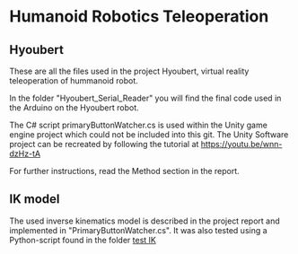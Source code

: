 # Humanoid Robotics Teleoperation
##           Hyoubert
These are all the files used in the project Hyoubert, virtual reality teleoperation of hummanoid robot.

In the folder "Hyoubert_Serial_Reader" you will find the final code used in the Arduino on the Hyoubert robot.

The C# script primaryButtonWatcher.cs is used within the Unity game engine project which could not be included into this git.
The Unity Software project can be recreated by following the tutorial at https://youtu.be/wnn-dzHz-tA

For further instructions, read the Method section in the report.

##         IK model
The used inverse kinematics model is described in the project report and implemented in "PrimaryButtonWatcher.cs". It was also tested using a Python-script found in the folder [test IK](https://github.com/Ebiz95/Humanoid-Robotics-Teleoperation-Hyoubert/tree/main/test_IK)
